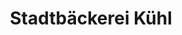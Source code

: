 ---
title: "Stadtbäckerei Kühl"
url: /barth/stadtbaeckerei-kuehl-hoelzern-kreuz-weg/
shop: Bäckerei
---